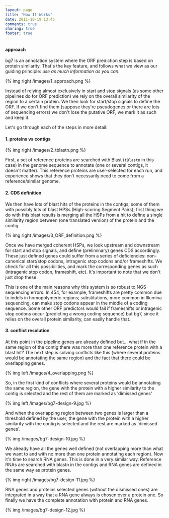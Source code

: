 ```yaml
---
layout: page
title: "How It Works"
date: 2011-10-19 13:45
comments: true
sharing: true
footer: true
---
```


#### approach ####

bg7 is an annotation system where the ORF prediction step is based on protein similarity. That's the key feature, and follows what we view as our guiding principle: _use as much information as you can_. 

{% img right /images/1_approach.png %}

Instead of relying almost exclusively in start and stop signals (as some other pipelines do for ORF prediction) we rely on the overall similarity of the region to a certain protein. We then look for start/stop signals to define the ORF. If we don't find them (suppose they're pseudogenes or there are lots of sequencing errors) we don't lose the putative ORF, we mark it as such and keep it. 

Let's go through each of the steps in more detail:

#### 1. proteins vs contigs 

{% img right /images/2_tblastn.png %}

First, a set of reference proteins are searched with Blast (`tBlastn` in this case) in the genome sequence to annotate (one or several contigs, it doesn't matter). This reference proteins are user-selected for each run, and experience shows that they don't necessarily need to come from a reference/similar genome.

#### 2. CDS definition ####

We then have lots of blast hits of the proteins in the contigs, some of them with possibly lots of blast HPSs (High-scoring Segment Pairs);
first thing we do with this blast results is merging all the HSPs from a hit to define a single similarity region between (one translated version) of the protein and the contig.

{% img right /images/3_ORF_definition.png %}

Once we have merged coherent HSPs, we look upstream and downstream for start and stop signals, and define (preliminary) genes CDS accordingly. These just defined genes could suffer from a series of deficiencies: non-canonical start/stop codons, intragenic stop codons and/or frameshifts. We check for all this possibilities, and mark the corresponding genes as such (intragenic stop codon, frameshift, etc). It's important to note that we don't just drop these. 

This is one of the main reasons why this system is so robust to NGS sequencing errors. In 454, for example, frameshifts are pretty common due to indels in homopolymeric regions; substitutions, more common in Illumina sequencing, can make stop codons appear in the middle of a coding sequence. Some other ORF predictors would fail if frameshifts or intragenic stop codons occur (predicting a wrong coding sequence) but bg7, since it relies on the overall protein similarity, can easily handle that.

#### 3. conflict resolution ####

At this point in the pipeline genes are already defined but... what if in the same region of the contig there was more than one reference protein with a blast hit? The next step is solving conflicts like this (where several proteins would be annotating the same region) and the fact that there could be overlapping genes. 

{% img left /images/4_overlapping.png %}

So, in the first kind of conflicts where several proteins would be annotating the same region, the gene with the protein with a higher similarity to the contig is selected and the rest of them are marked as 'dimissed genes'

{% img left /images/bg7-design-9.jpg %}

And when the overlapping region between two genes is larger than a threshold defined by the user, the gene with the protein with a higher similarity with the contig is selected and the rest are marked as 'dimissed genes'.

{% img /images/bg7-design-10.jpg %}

We already have all the genes well defined (not overlapping more than what we want to and with no more than one protein annotating each region). Now it's time to search RNA genes. This is done in a very similar way. Reference RNAs are searched with blastn in the contigs and RNA genes are defined in the same way as protein genes.

{% img right /images/bg7-design-11.jpg %}

RNA genes and proteins selected genes (without the dismissed ones) are integrated in a way that a RNA gene always is chosen over a protein one. So finally we have the complete annotation with protein and RNA genes.

{% img /images/bg7-design-12.jpg %}
